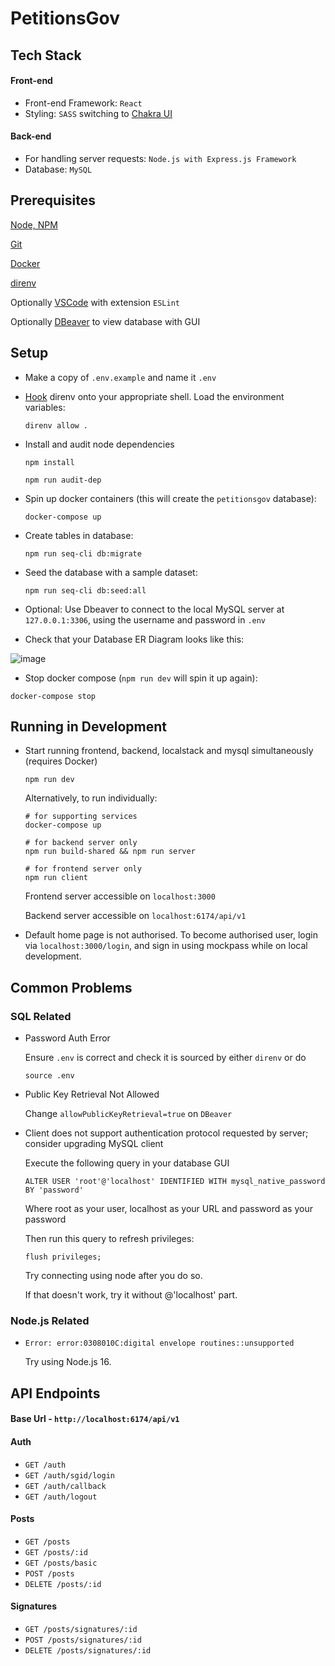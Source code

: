 # PetitionsGov

## Tech Stack

#### Front-end

- Front-end Framework: `React`
- Styling: `SASS` switching to [Chakra UI](https://chakra-ui.com/)

#### Back-end

- For handling server requests: `Node.js with Express.js Framework`
- Database: `MySQL`

## Prerequisites

[Node, NPM](https://docs.npmjs.com/downloading-and-installing-node-js-and-npm)

[Git](https://git-scm.com/download/mac)

[Docker](https://docs.docker.com/desktop/mac/install/)

[direnv](https://formulae.brew.sh/formula/direnv#default)

Optionally [VSCode](https://code.visualstudio.com/) with extension `ESLint`

Optionally [DBeaver](https://dbeaver.io/download/) to view database with GUI

## Setup

- Make a copy of `.env.example` and name it `.env`

- [Hook](https://github.com/direnv/direnv/blob/master/docs/hook.md) direnv onto your appropriate shell. Load the environment variables:

  ```
  direnv allow .
  ```

- Install and audit node dependencies

  ```
  npm install

  npm run audit-dep
  ```

- Spin up docker containers (this will create the `petitionsgov` database):

  ```
  docker-compose up
  ```

- Create tables in database:

  ```
  npm run seq-cli db:migrate
  ```

- Seed the database with a sample dataset:

  ```
  npm run seq-cli db:seed:all
  ```

- Optional: Use Dbeaver to connect to the local MySQL server at `127.0.0.1:3306`, using the username and password in `.env`

- Check that your Database ER Diagram looks like this:

![image](https://user-images.githubusercontent.com/41635847/149442414-5a5e8966-3949-43d8-801b-4195a9c771df.png)

- Stop docker compose (`npm run dev` will spin it up again):

```
docker-compose stop
```

## Running in Development

- Start running frontend, backend, localstack and mysql simultaneously (requires Docker)

  ```
  npm run dev
  ```

  Alternatively, to run individually:

  ```
  # for supporting services
  docker-compose up

  # for backend server only
  npm run build-shared && npm run server

  # for frontend server only
  npm run client
  ```

  Frontend server accessible on `localhost:3000`

  Backend server accessible on `localhost:6174/api/v1`

- Default home page is not authorised. To become authorised user, login via `localhost:3000/login`, and sign in using mockpass while on local development.

## Common Problems

### SQL Related

- Password Auth Error

  Ensure `.env` is correct and check it is sourced by either `direnv` or do

  ```
  source .env
  ```

- Public Key Retrieval Not Allowed

  Change `allowPublicKeyRetrieval=true` on `DBeaver`

- Client does not support authentication protocol requested by server; consider upgrading MySQL client

  Execute the following query in your database GUI

  ```
  ALTER USER 'root'@'localhost' IDENTIFIED WITH mysql_native_password BY 'password'
  ```

  Where root as your user, localhost as your URL and password as your password

  Then run this query to refresh privileges:

  ```
  flush privileges;
  ```

  Try connecting using node after you do so.

  If that doesn't work, try it without @'localhost' part.

### Node.js Related

- `Error: error:0308010C:digital envelope routines::unsupported`

  Try using Node.js 16.

## API Endpoints

#### Base Url - `http://localhost:6174/api/v1`

#### Auth

- `GET /auth`
- `GET /auth/sgid/login`
- `GET /auth/callback`
- `GET /auth/logout`

#### Posts

- `GET /posts`
- `GET /posts/:id`
- `GET /posts/basic`
- `POST /posts`
- `DELETE /posts/:id`

#### Signatures

- `GET /posts/signatures/:id`
- `POST /posts/signatures/:id`
- `DELETE /posts/signatures/:id`

